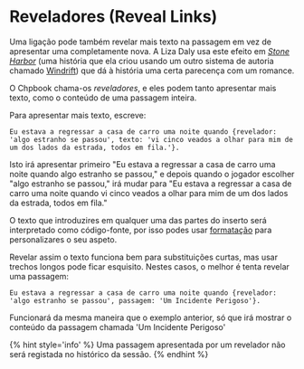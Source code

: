 # Reveladores (Reveal Links)

Uma ligação pode também revelar mais texto na passagem em vez de apresentar uma completamente nova. A Liza Daly usa este efeito em _[Stone Harbor]_ (uma história que ela criou usando um outro sistema de autoria chamado [Windrift]) que dá à história uma certa parecença com um romance.

O Chpbook chama-os _reveladores_, e eles podem tanto apresentar mais texto, como o conteúdo de uma passagem inteira.

Para apresentar mais texto, escreve:

```
Eu estava a regressar a casa de carro uma noite quando {revelador: 'algo estranho se passou', texto: 'vi cinco veados a olhar para mim de um dos lados da estrada, todos em fila.'}.
```

Isto irá apresentar primeiro "Eu estava a regressar a casa de carro uma noite quando algo estranho se passou," e depois quando o jogador escolher "algo estranho se passou," irá mudar para "Eu estava a regressar a casa de carro uma noite quando vi cinco veados a olhar para mim de um dos lados da estrada, todos em fila."

O texto que introduzires em qualquer uma das partes do inserto será interpretado como código-fonte, por isso podes usar [formatação] para personalizares o seu aspeto.

Revelar assim o texto funciona bem para substituições curtas, mas usar trechos longos pode ficar esquisito. Nestes casos, o melhor é tenta revelar uma passagem:

```
Eu estava a regressar a casa de carro uma noite quando {revelador: 'algo estranho se passou', passagem: 'Um Incidente Perigoso'}.
```

Funcionará da mesma maneira que o exemplo anterior, só que irá mostrar o conteúdo da passagem chamada 'Um Incidente Perigoso'

{% hint style='info' %}
Uma passagem apresentada por um revelador não será registada no histórico da sessão.
{% endhint %}


[stone harbor]: https://stoneharborgame.com/
[windrift]: https://github.com/lizadaly/windrift
[formatação]: ../text-and-links/text-formatting.md
